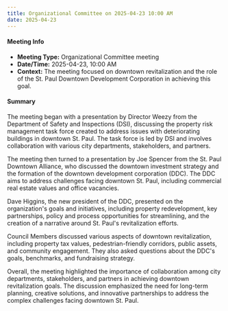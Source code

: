 ```yaml
---
title: Organizational Committee on 2025-04-23 10:00 AM
date: 2025-04-23
---
```

#### Meeting Info
* **Meeting Type:** Organizational Committee meeting
* **Date/Time:** 2025-04-23, 10:00 AM
* **Context:** The meeting focused on downtown revitalization and the role of the St. Paul Downtown Development Corporation in achieving this goal.

#### Summary

The meeting began with a presentation by Director Weezy from the Department of Safety and Inspections (DSI), discussing the property risk management task force created to address issues with deteriorating buildings in downtown St. Paul. The task force is led by DSI and involves collaboration with various city departments, stakeholders, and partners.

The meeting then turned to a presentation by Joe Spencer from the St. Paul Downtown Alliance, who discussed the downtown investment strategy and the formation of the downtown development corporation (DDC). The DDC aims to address challenges facing downtown St. Paul, including commercial real estate values and office vacancies.

Dave Higgins, the new president of the DDC, presented on the organization's goals and initiatives, including property redevelopment, key partnerships, policy and process opportunities for streamlining, and the creation of a narrative around St. Paul's revitalization efforts.

Council Members discussed various aspects of downtown revitalization, including property tax values, pedestrian-friendly corridors, public assets, and community engagement. They also asked questions about the DDC's goals, benchmarks, and fundraising strategy.

Overall, the meeting highlighted the importance of collaboration among city departments, stakeholders, and partners in achieving downtown revitalization goals. The discussion emphasized the need for long-term planning, creative solutions, and innovative partnerships to address the complex challenges facing downtown St. Paul.

